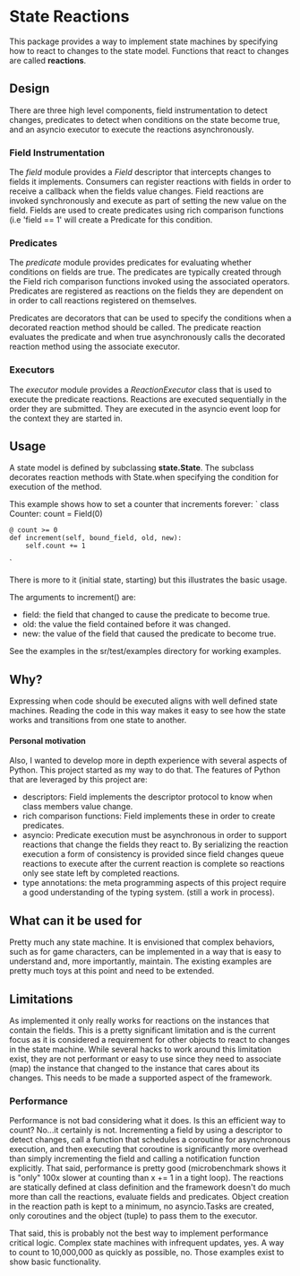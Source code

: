 # State Reactions
This package provides a way to implement state machines by specifying how to
react to changes to the state model. Functions that react to changes are called
**reactions**.
## Design
There are three high level components, field instrumentation to detect changes,
predicates to detect when conditions on the state become true, and an asyncio
executor to execute the reactions asynchronously.
### Field Instrumentation
The *field* module provides a *Field* descriptor that intercepts changes to
fields it implements. Consumers can register reactions with fields in order to
receive a callback when the fields value changes.
Field reactions are invoked synchronously and execute as part of setting the
new value on the field.
Fields are used to create predicates using rich comparison functions (i.e
'field == 1' will create a Predicate for this condition.
### Predicates
The *predicate* module provides predicates for evaluating whether conditions
on fields are true. The predicates are typically created through the Field
rich comparison functions invoked using the associated operators.
Predicates are registered as reactions on the fields they are dependent on in order to call reactions registered on themselves.

Predicates are decorators that can be used to specify the conditions when a
decorated reaction method should be called. The predicate reaction evaluates
the predicate and when true asynchronously calls the decorated reaction method
using the associate executor.
### Executors
The *executor* module provides a *ReactionExecutor* class that is used to
execute the predicate reactions. Reactions are executed sequentially in the
order they are submitted. They are executed in the asyncio event loop for the
context they are started in.
## Usage
A state model is defined by subclassing **state.State**. The subclass decorates
reaction methods with State.when specifying the condition for execution of the
method.

This example shows how to set a counter that increments forever:
`
class Counter:
    count = Field(0)

    @ count >= 0
    def increment(self, bound_field, old, new):
        self.count += 1
`

There is more to it (initial state, starting) but this illustrates the basic
usage.

The arguments to increment() are:
  - field: the field that changed to cause the predicate to become true.
  - old: the value the field contained before it was changed.
  - new: the value of the field that caused the predicate to become true.

See the examples in the sr/test/examples directory for working examples.

## Why?
Expressing when code should be executed aligns with well defined state
machines. Reading the code in this way makes it easy to see how the state
works and transitions from one state to another.

#### Personal motivation
Also, I wanted to develop more in depth experience with several aspects of
Python. This project started as my way to do that. The features of Python that
are leveraged by this project are:
  - descriptors: Field implements the descriptor protocol to know when class
   	members value change.
  - rich comparison functions: Field implements these in order to create
    predicates.
  - asyncio: Predicate execution must be asynchronous in order to support
    reactions that change the fields they react to. By serializing the reaction
    execution a form of consistency is provided since field changes queue
    reactions to execute after the current reaction is complete so reactions
    only see state left by completed reactions.
  - type annotations: the meta programming aspects of this project require
    a good understanding of the typing system. (still a work in process).

## What can it be used for
Pretty much any state machine. It is envisioned that complex behaviors, such
as for game characters, can be implemented in a way that is easy to understand
and, more importantly, maintain. The existing examples are pretty much toys at
this point and need to be extended.

## Limitations
As implemented it only really works for reactions on the instances that contain
the fields. This is a pretty significant limitation and is the current focus as
it is considered a requirement for other objects to react to changes in the
state machine. While several hacks to work around this limitation exist, they
are not performant or easy to use since they need to associate (map) the
instance that changed to the instance that cares about its changes. This needs
to be made a supported aspect of the framework.

### Performance
Performance is not bad considering what it does. Is this an efficient way to
count? No...it certainly is not. Incrementing a field by using a descriptor to
detect changes, call a function that schedules a coroutine for asynchronous
execution, and then executing that coroutine is significantly more overhead
than simply incrementing the field and calling a notification function
explicitly. That said, performance is pretty good (microbenchmark shows it is
"only" 100x slower at counting than x += 1 in a tight loop). The reactions are
statically defined at class definition and the framework doesn't do much more
than call the reactions, evaluate fields and predicates. Object creation in
the reaction path is kept to a minimum, no asyncio.Tasks are created, only
coroutines and the object (tuple) to pass them to the executor.

That said, this is probably not the best way to implement performance critical
logic. Complex state machines with infrequent updates, yes. A way to count to
10,000,000 as quickly as possible, no. Those examples exist to show basic
functionality.